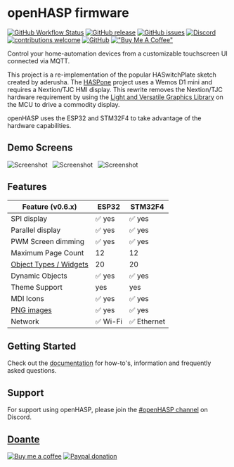 # openHASP firmware

[![GitHub Workflow Status](https://img.shields.io/github/workflow/status/HASwitchPlate/openHASP/PlatformIO%20CI?label=build%20status&logo=github&logoColor=%23dddddd)](https://github.com/HASwitchPlate/openHASP/actions)
[![GitHub release](https://img.shields.io/github/v/release/HASwitchPlate/openHASP?include_prereleases)](https://github.com/HASwitchPlate/openHASP/releases)
[![GitHub issues](https://img.shields.io/github/issues/HASwitchPlate/openHASP.svg)](http://github.com/HASwitchPlate/openHASP/issues)
[![Discord](https://img.shields.io/discord/538814618106331137?color=%237289DA&label=discord&logo=discord&logoColor=white)][6]
[![contributions welcome](https://img.shields.io/badge/contributions-welcome-brightgreen.svg?style=flat)](#Contributing)
[![GitHub](https://img.shields.io/github/license/mashape/apistatus.svg)](https://github.com/HASwitchPlate/openHASP/blob/master/LICENSE)
[!["Buy Me A Coffee"](https://img.shields.io/badge/buy%20me%20a%20coffee-donate-yellow.svg)](https://www.buymeacoffee.com/aktdCofU)

Control your home-automation devices from a customizable touchscreen UI connected via MQTT.

This project is a re-implementation of the popular HASwitchPlate sketch created by aderusha.
The [HASPone][1] project uses a Wemos D1 mini and requires a Nextion/TJC HMI display.
This rewrite removes the Nextion/TJC hardware requirement by using the [Light and Versatile Graphics Library][2] on the MCU to drive a commodity display.

openHASP uses the ESP32 and STM32F4 to take advantage of the hardware capabilities.


## Demo Screens

![Screenshot](https://haswitchplate.github.io/openHASP-docs/0.6/assets/images/screenshots/demo_switches_covers.png) &nbsp; 
![Screenshot](https://haswitchplate.github.io/openHASP-docs/0.6/assets/images/screenshots/demo_jaffa1.png) &nbsp; 
![Screenshot](https://haswitchplate.github.io/openHASP-docs/0.6/assets/images/screenshots/demo_mediaplayer.png)

## Features

| Feature (v0.6.x)        | ESP32   | STM32F4
|-------------------------|---------|---------
| SPI display             | :white_check_mark: yes | :white_check_mark: yes
| Parallel display        | :white_check_mark: yes | :white_check_mark: yes
| PWM Screen dimming      | :white_check_mark: yes | :white_check_mark: yes
| Maximum Page Count      | 12      | 12
| [Object Types / Widgets][7]| 20      | 20
| Dynamic Objects         | :white_check_mark: yes | :white_check_mark: yes
| Theme Support           | yes     | yes
| MDI Icons               | :white_check_mark: yes | :white_check_mark: yes
| [PNG images][8]         | :white_check_mark: yes | :white_check_mark: yes
| Network                 | :white_check_mark: Wi-Fi | :white_check_mark: Ethernet


## Getting Started

Check out the [documentation](https://haswitchplate.github.io/openHASP-docs/) for how-to's, information and frequently asked questions.

Support
---------------------------
For support using openHASP, please join the [#openHASP channel][6] on Discord.

## [Doante][9]

[![Buy me a coffee](https://www.buymeacoffee.com/assets/img/custom_images/black_img.png)](https://www.buymeacoffee.com/aktdCofU)
[![Paypal donation](https://www.paypalobjects.com/en_US/i/btn/btn_donate_SM.gif)][9]

[1]: https://github.com/HASwitchPlate/HASPone
[2]: https://github.com/lvgl/lvgl
[3]: https://littlevgl.com/themes
[4]: https://github.com/fvanroie/HMI-Font-Pack/releases
[5]: https://fontawesome.com/cheatsheet/
[6]: https://discord.gg/VCWyuhF
[7]: https://haswitchplate.github.io/openHASP-docs/0.6/design/objects#cheatsheet
[8]: https://haswitchplate.github.io/openHASP-docs/0.6/design/objects#image
[9]: https://www.paypal.com/donate/?business=E76SN28JLZCXU&currency_code=EUR
